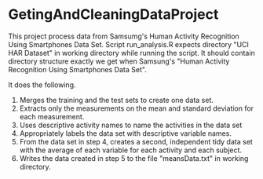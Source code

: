 # GetingAndCleaningDataProject
This project process data from Samsumg's Human Activity Recognition Using Smartphones Data Set.
Script run_analysis.R expects directory "UCI HAR Dataset" in working directory while running the script. It should contain directory structure exactly we get when Samsung's "Human Activity Recognition Using Smartphones Data Set".

It does the following.
1. Merges the training and the test sets to create one data set.
2. Extracts only the measurements on the mean and standard deviation for each measurement. 
3. Uses descriptive activity names to name the activities in the data set
4. Appropriately labels the data set with descriptive variable names. 
5. From the data set in step 4, creates a second, independent tidy data set with the average of each variable for each activity and each subject.
6. Writes the data created in step 5 to the file "meansData.txt" in working directory.



